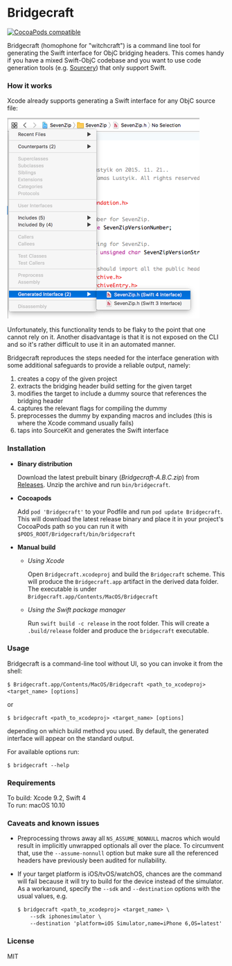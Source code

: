 # Bridgecraft

[![CocoaPods compatible](https://img.shields.io/cocoapods/v/Bridgecraft.svg)](https://cocoapods.org/pods/Bridgecraft)

Bridgecraft (homophone for "witchcraft") is a command line tool for generating the Swift interface for ObjC bridging headers. This comes handy if you have a mixed Swift-ObjC codebase and you want to use code generation tools (e.g. [Sourcery](https://github.com/krzysztofzablocki/Sourcery)) that only support Swift.

### How it works

Xcode already supports generating a Swift interface for any ObjC source file:

![](doc/xcode_generate_interface.png)

Unfortunately, this functionality tends to be flaky to the point that one cannot rely on it. Another disadvantage is that it is not exposed on the CLI and so it's rather difficult to use it in an automated manner.

Bridgecraft reproduces the steps needed for the interface generation with some additional safeguards to provide a reliable output, namely:

1. creates a copy of the given project
2. extracts the bridging header build setting for the given target
3. modifies the target to include a dummy source that references the bridging header
4. captures the relevant flags for compiling the dummy
5. preprocesses the dummy by expanding macros and includes (this is where the Xcode command usually fails)
6. taps into SourceKit and generates the Swift interface

### Installation

- **Binary distribution**

    Download the latest prebuilt binary (*Bridgecraft-A.B.C.zip*) from [Releases](https://github.com/lvsti/Bridgecraft/releases). Unzip the archive and run `bin/bridgecraft`.

- **Cocoapods**

    Add `pod 'Bridgecraft'` to your Podfile and run `pod update Bridgecraft`. This will download the latest release binary and place it in your project's CocoaPods path so you can run it with `$PODS_ROOT/Bridgecraft/bin/bridgecraft`

- **Manual build**

  - *Using Xcode*

      Open `Bridgecraft.xcodeproj` and build the `Bridgecraft` scheme. This will produce the `Bridgecraft.app` artifact in the derived data folder. The executable is under `Bridgecraft.app/Contents/MacOS/Bridgecraft`
  
  - *Using the Swift package manager*

      Run `swift build -c release` in the root folder. This will create a `.build/release` folder and produce the `bridgecraft` executable.

### Usage

Bridgecraft is a command-line tool without UI, so you can invoke it from the shell:

```
$ Bridgecraft.app/Contents/MacOS/Bridgecraft <path_to_xcodeproj> <target_name> [options]
```

or 

```
$ bridgecraft <path_to_xcodeproj> <target_name> [options]
```

depending on which build method you used. By default, the generated interface will appear on the standard output.

For available options run:

```
$ bridgecraft --help
```

### Requirements

To build: Xcode 9.2, Swift 4<br/>
To run: macOS 10.10

### Caveats and known issues

- Preprocessing throws away all `NS_ASSUME_NONNULL` macros which would result in implicitly unwrapped optionals all over the place. To circumvent that, use the `--assume-nonnull` option but make sure all the referenced headers have previously been audited for nullability.
- If your target platform is iOS/tvOS/watchOS, chances are the command will fail because it will try to build for the device instead of the simulator. As a workaround, specify the `--sdk` and `--destination` options with the usual values, e.g. 

    ```
    $ bridgecraft <path_to_xcodeproj> <target_name> \
        --sdk iphonesimulator \
        --destination 'platform=iOS Simulator,name=iPhone 6,OS=latest'
    ```

### License

MIT